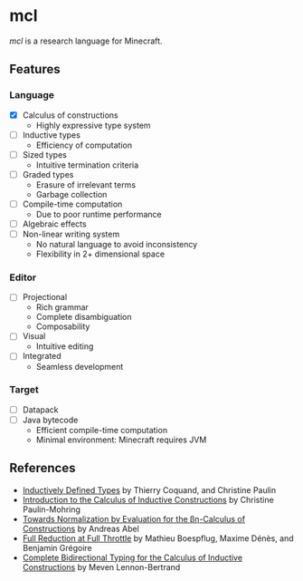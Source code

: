 # mcl

*mcl* is a research language for Minecraft.

## Features

### Language

- [x] Calculus of constructions
  - Highly expressive type system
- [ ] Inductive types
  - Efficiency of computation
- [ ] Sized types
  - Intuitive termination criteria
- [ ] Graded types
  - Erasure of irrelevant terms
  - Garbage collection
- [ ] Compile-time computation
  - Due to poor runtime performance
- [ ] Algebraic effects
- [ ] Non-linear writing system
  - No natural language to avoid inconsistency
  - Flexibility in 2+ dimensional space

### Editor

- [ ] Projectional
  - Rich grammar
  - Complete disambiguation
  - Composability
- [ ] Visual
  - Intuitive editing
- [ ] Integrated
  - Seamless development

### Target

- [ ] Datapack
- [ ] Java bytecode
  - Efficient compile-time computation
  - Minimal environment: Minecraft requires JVM

## References

- [Inductively Defined Types](https://doi.org/10.1007/3-540-52335-9_47) by Thierry Coquand, and Christine Paulin
- [Introduction to the Calculus of Inductive Constructions](https://hal.inria.fr/hal-01094195) by Christine Paulin-Mohring
- [Towards Normalization by Evaluation for the βη-Calculus of Constructions](https://doi.org/10.1007/978-3-642-12251-4_17) by Andreas Abel
- [Full Reduction at Full Throttle](https://doi.org/10.1007/978-3-642-25379-9_26) by Mathieu Boespflug, Maxime Dénès, and Benjamin Grégoire
- [Complete Bidirectional Typing for the Calculus of Inductive Constructions](https://arxiv.org/abs/2102.06513) by Meven Lennon-Bertrand
